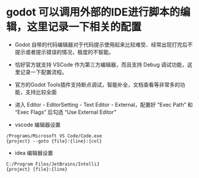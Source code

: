 # godot 可以调用外部的IDE进行脚本的编辑，这里记录一下相关的配置

- Godot 自带的代码编辑器对于代码提示使用起来比较难受、经常出现打完后不提示或者提示错误的情况，极度的不智能。
- 恰好官方就支持 VSCode 作为第三方编辑器，而且支持 Debug 调试功能，这里记录一下配置流程。

- 官方的Godot Tools插件支持断点调试，智能补全，文档查看等非常多的功能，支持比较全面

- 进入 Editor - EditorSetting - Text Editor - External，配置好 “Exec Path” 和 “Exec Flags” 后勾选 “Use External Editor”

- vscode 编辑器设置

```
/Programs/Microsoft VS Code/Code.exe
{project} --goto {file}:{line}:{col}
```

- idea 编辑器设置

```
C:/Program Files/JetBrains/IntelliJ
{project} {file}:{line}
```
